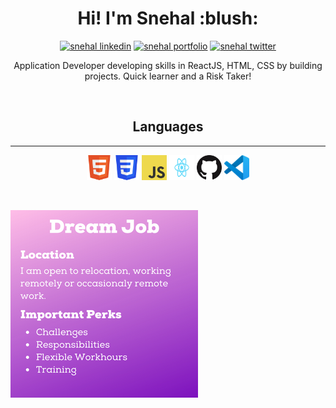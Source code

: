 <p>
    <h1 align="center">
        <strong>Hi! I'm Snehal :blush:</strong>
    </h1>
<p>
<p align="center">
    <a href="https://www.linkedin.com/in/snehalparate17/" target="_blank"><img src="https://img.shields.io/badge/LinkedIn-blue?style=for-the-badge&logo=linkedin" alt="snehal linkedin" /></a>
    <a href="https://snehal1791.github.io/portfolio/" target="_blank"><img src="https://img.shields.io/badge/%20-Portfolio-%236C0B80?style=for-the-badge" alt="snehal portfolio" /></a>
    <a href="https://twitter.com/sne_hal_p" target="_blank"><img src="https://img.shields.io/badge/Twitter-1D9BF0?style=for-the-badge&logo=twitter&logoColor=white" alt="snehal twitter" /></a>
</p>

<p align="center"> Application Developer developing skills in ReactJS, HTML, CSS by building projects. Quick learner and a Risk Taker!</p>
<br/>
<p>
    <h2 align="center">
        <strong>Languages</strong>
    </h2>
    <hr/>
    <p align="center">
    <a href="https://developer.mozilla.org/en-US/docs/Glossary/HTML5"><img alt="html5 logo" src="HTML5_Badge.svg" width="40" height="40"/></a>
    <a href="https://developer.mozilla.org/en-US/docs/Web/CSS"><img alt="CSS3 logo" src="CSS3_logo.svg" width="40" height="40"/></a>
    <a href="https://www.javascript.com/"><img alt="JavaScript logo" src="js_logo.svg" width="40" height="40"/></a>
    <a href="https://reactjs.org/"><img alt="React logo" src="React_logo.svg" width="40" height="40"/></a>
    <a href="https://github.com/snehal1791"><img alt=GitHub logo" src="GitHub-Mark-64px.png" width="40" height="40"/></a>
    <a href="https://code.visualstudio.com/"><img alt="Visual Studio Code logo" src="vscode.svg" width="40" height="40"/></a>
    </p>
<p>
<!-- <br/>
<p>
    <h2 align="center">
        <strong>More About Me</strong>
    </h2>
    <hr />
    <p align="center">sadaffffffffffffffffffffffffffffffffffffffffffffffffffffffffffffffffff</p>
    <p align="center">sadaffffffffffffffffffffffffffffffffffffffffffffffffffffffffffffffffff</p>
    <h3 align="center">Skills</h3>
    <h3 align="center">Interests</h3>
    <h3 align="center">In My Next Opportunity</h3>
<p>
<br/>
<p>
    <h2 align="center">Projects</p>
</p> -->
    <!-- <p width="500" border=1>
        <h2 align="center">Dream Job</h2>
        <h3><b>:earth Location</b></h3>
        <p>I am open to relocation, working remotely or occasionaly remote work.</p>
        <h3><b>:party Important Perks</b></h3>
        <p>I am lookign for:</p>
        <ul>
            <li>Challenges</li>
            <li>Flexible Workhours</li>
            <li>Responsibilities</li>
            <li>Training</li>
        </ul>
    </p> -->
<br />
<p>
    <img src="DreamJob.png"/>    
</p>